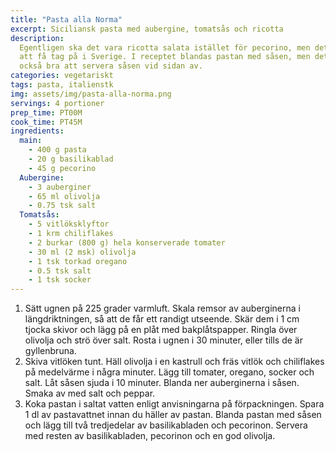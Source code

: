 ```yaml
---
title: "Pasta alla Norma"
excerpt: Siciliansk pasta med aubergine, tomatsås och ricotta
description:
  Egentligen ska det vara ricotta salata istället för pecorino, men det är svårt
  att få tag på i Sverige. I receptet blandas pastan med såsen, men det går
  också bra att servera såsen vid sidan av.
categories: vegetariskt
tags: pasta, italienstk
img: assets/img/pasta-alla-norma.png
servings: 4 portioner
prep_time: PT00M
cook_time: PT45M
ingredients:
  main:
    - 400 g pasta
    - 20 g basilikablad
    - 45 g pecorino
  Aubergine:
    - 3 auberginer
    - 65 ml olivolja
    - 0.75 tsk salt
  Tomatsås:
    - 5 vitlöksklyftor
    - 1 krm chiliflakes
    - 2 burkar (800 g) hela konserverade tomater
    - 30 ml (2 msk) olivolja
    - 1 tsk torkad oregano
    - 0.5 tsk salt
    - 1 tsk socker
---
```


1. Sätt ugnen på 225 grader varmluft. Skala remsor av auberginerna i
   längdriktningen, så att de får ett randigt utseende. Skär dem i 1 cm tjocka
   skivor och lägg på en plåt med bakplåtspapper. Ringla över olivolja och strö
   över salt. Rosta i ugnen i 30 minuter, eller tills de är gyllenbruna.
2. Skiva vitlöken tunt. Häll olivolja i en kastrull och fräs vitlök och
   chiliflakes på medelvärme i några minuter. Lägg till tomater, oregano, socker
   och salt. Låt såsen sjuda i 10 minuter. Blanda ner auberginerna i såsen.
   Smaka av med salt och peppar.
3. Koka pastan i saltat vatten enligt anvisningarna på förpackningen. Spara 1 dl
   av pastavattnet innan du häller av pastan. Blanda pastan med såsen och lägg
   till två tredjedelar av basilikabladen och pecorinon. Servera med resten av
   basilikabladen, pecorinon och en god olivolja.
